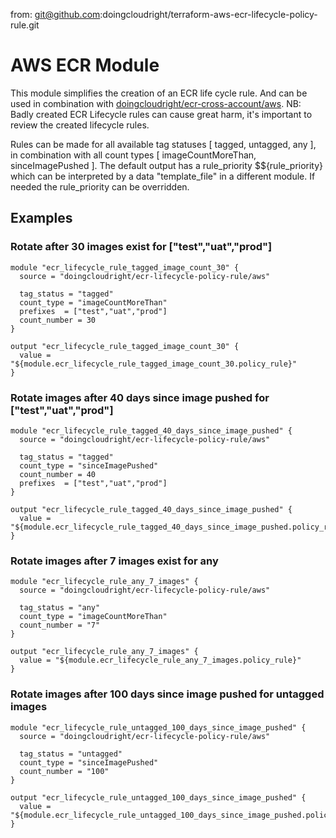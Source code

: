 from: git@github.com:doingcloudright/terraform-aws-ecr-lifecycle-policy-rule.git

# AWS ECR Module

This module simplifies the creation of an ECR life cycle rule. And can be used in combination with <a href="https://registry.terraform.io/modules/doingcloudright/ecr-cross-account/aws/">doingcloudright/ecr-cross-account/aws</a>. NB: Badly created ECR Lifecycle rules can cause great harm, it's important to review the created lifecycle rules.

Rules can be made for all available tag statuses [ tagged, untagged, any ], in combination with all count types [ imageCountMoreThan, sinceImagePushed ]. The default output
has a rule_priority $${rule_priority} which can be interpreted by a data "template_file" in a different module. If needed the rule_priority can be overridden.

## Examples

### Rotate after 30 images exist for ["test","uat","prod"]

```
module "ecr_lifecycle_rule_tagged_image_count_30" {
  source = "doingcloudright/ecr-lifecycle-policy-rule/aws"

  tag_status = "tagged"
  count_type = "imageCountMoreThan"
  prefixes  = ["test","uat","prod"]
  count_number = 30
}

output "ecr_lifecycle_rule_tagged_image_count_30" {
  value = "${module.ecr_lifecycle_rule_tagged_image_count_30.policy_rule}"
}
```

### Rotate images after 40 days since image pushed for ["test","uat","prod"]
```
module "ecr_lifecycle_rule_tagged_40_days_since_image_pushed" {
  source = "doingcloudright/ecr-lifecycle-policy-rule/aws"

  tag_status = "tagged"
  count_type = "sinceImagePushed"
  count_number = 40
  prefixes  = ["test","uat","prod"]
}

output "ecr_lifecycle_rule_tagged_40_days_since_image_pushed" {
  value = "${module.ecr_lifecycle_rule_tagged_40_days_since_image_pushed.policy_rule}"
}
```

### Rotate images after 7 images exist for any
```
module "ecr_lifecycle_rule_any_7_images" {
  source = "doingcloudright/ecr-lifecycle-policy-rule/aws"

  tag_status = "any"
  count_type = "imageCountMoreThan"
  count_number = "7"
}

output "ecr_lifecycle_rule_any_7_images" {
  value = "${module.ecr_lifecycle_rule_any_7_images.policy_rule}"
}
```

### Rotate images after 100 days since image pushed for untagged images
```
module "ecr_lifecycle_rule_untagged_100_days_since_image_pushed" {
  source = "doingcloudright/ecr-lifecycle-policy-rule/aws"

  tag_status = "untagged"
  count_type = "sinceImagePushed"
  count_number = "100"
}

output "ecr_lifecycle_rule_untagged_100_days_since_image_pushed" {
  value = "${module.ecr_lifecycle_rule_untagged_100_days_since_image_pushed.policy_rule}"
}
```
